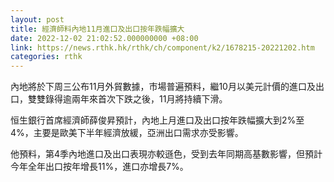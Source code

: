 ```yaml
---
layout: post
title: 經濟師料內地11月進口及出口按年跌幅擴大
date: 2022-12-02 21:02:52.000000000 +08:00
link: https://news.rthk.hk/rthk/ch/component/k2/1678215-20221202.htm
categories: rthk
---
```


內地將於下周三公布11月外貿數據，市場普遍預料，繼10月以美元計價的進口及出口，雙雙錄得逾兩年來首次下跌之後，11月將持續下滑。

恒生銀行首席經濟師薛俊昇預計，內地上月進口及出口按年跌幅擴大到2%至4%，主要是歐美下半年經濟放緩，亞洲出口需求亦受影響。

他預料，第4季內地進口及出口表現亦較遜色，受到去年同期高基數影響，但預計今年全年出口按年增長11%，進口亦增長7%。
